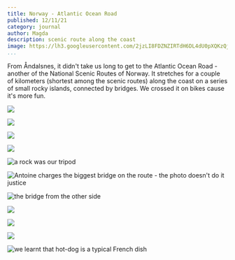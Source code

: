 ```yaml
---
title: Norway - Atlantic Ocean Road
published: 12/11/21
category: journal
author: Magda
description: scenic route along the coast
image: https://lh3.googleusercontent.com/2jzLI8FDZNZIRTdH6DL4dU0pXQKzQjrVqmDjrnptZCOzJH5YEGanxfkP6nx-2xZelTTeCkc2RMwV7GOvva8MIf5C_gMQHaqyZpCFkWQXa7WVRwtoXdVWwiiJH9ihDDBhXHKfOR7RznzjbLL3C6G9s_k80Fl9xNqWGKXm8c_xIuiCJInnwlWya56OeSXxlq3cNwFck18EEp8JdmC-1DZ_k5Z9t6MorEfUwlaH54hzK1-Mlq15ei0Q8aNfRNN0uJxKG_EHkZv3by2yQPsAIwflYLkQv8ASycSmgvvGYVahceOWqAAGUJE7-56v7zREficqb1LbxV5sCLWZ5rHXBXYwwMk3tapLP-QrEjAJoluKGCZQ6MujjIUO-Vxuc6c-BVK5-94jvJgA4XG-D_8zlyjTm-1Ub17P7Yx3uEwW4flSA5tHN2CRsi-ib_cxEdV95NH0OjviWoQ5fdG9BKnmWBnbLQuhLri-P40E-BvEMToKgIaRy_50QppSoA1p2sxSNBvL2v8vnBx6Jf62Duna2zu4GoZIaVevFeqCYyxNn5DURL3ShpFHueS0Csx9qqowD5embr0iigoOg96q58P_JdQKKHdUn6s9QJHVnT3QtDEFUgXkZbBHezd3SjUokvuLy3wb1mf7xmBpFWIRvORZZD88lBewuMFPBcDTd-FVG8wB6eTAhJvL6f2uHjScPALNdkmxXnFr6fr2S0JPc1NCLZcu0V7_35cLWSLI5E1wDl7xs6my2QgXzrHCW1BwbtdY1lNu75AK5pgbZJxZvAtf=w6000-h4000-no
...
```


From Åndalsnes, it didn't take us long to get to the Atlantic Ocean Road - another of the National Scenic Routes of Norway. It stretches for a couple of kilometers (shortest among the scenic routes) along the coast on a series of small rocky islands, connected by bridges. We crossed it on bikes cause it's more fun.

![](https://lh3.googleusercontent.com/OUnSj4OSJuxQanzBqppqymtmWSMo-Y7jy5dKyvLz7xyAtmJgCryQYWHjsRbO8IwFzYpHOI6emtWzlMxgH5zt07jhCGXeIA6jJo3c3cXMz-EabtSrBQOUbhTyWX6pHWNXf_vV7Qhy9U6QxKKhaeTCqbgoTl2fkI8xuFV0UpjzD3UaTfO3gOj0NOcrMv2mfWEUPq2CVTWaOL-hn862NtTpYgnuFKxmrK2WlPRDovcWQn-r4oT-EQ3tVx4BAyw_svOELE6jcMrxZZ6xkZgAYy8NM_YlUMIC-M8Tsfq3q2MCqF0bJ1JE-q0fpJxu9sICI50yFAkq6xLx1H3CbZ6diJGdNkQPSSN7hNYGoo5Zfb3AOatufD15DRi_Tw0Hswhi0-eKAjRRVw3K6y-dqHD92_pj44Iag_KRqHcDV4WoOYVn02D5aLu0ryR4cZQ98FjOBHtZao9bVWCd0MFdUr0lde7AGgcr0Y7yCaW58OoPTCQ0_9lx0hFkYSvqlLUpAsNewyXTczhipIJ6OchRomdc0AhgAXjHk9lXVtKuqzfKyy1aeWl3IrOQ817Q2H-SjpcpmZq3RSlEZZbA0-8tn_jpshMrOkUPcVKo3v3AEje2oTi7Ub68J4ckRYSm9EERE_4I4DTYXdR5BQzq2F2K3N73ZT5YOqDdzph2XIsBHWEehbo2eufPgw5R9PJET7NfNB6jEFr2y4oA0qdnOvCweEbKioAB2AjTm2CI2pDEOee_km0ByohG0ct5fQi-wdSauajwRorRZaVSE3Hp0GQyCG4Q=w6000-h4000-no)

![](https://lh3.googleusercontent.com/ON4Nvd4GYvGJyDhrVLt-KVew1unqmUL1L3Lo8SP7HPPCiNoj74NN9hhyKHKVphYVgsAucLlQhOwOy6tHNe51mVe8zu_lr1zfOHxv7GIl9ht69epbR_BjsaTDptIcQahlno4AwGbEbDaESOpBRZD8LtJ9ZPVsqARjfTHdmZxdPdui49aVafXGEzlzo76QrPto6iIw_s11XsHgMczqNYAuLz0ujo50ZAJFDd-e4TUyqdxx6ZYiDuItpf3Kq0b65K8isxCIiK0eBZvAleNZXYU6NN8tsd0qZmnpAz4Hr0JG-3xVDvkd4WDxpyfuNWcIX3YaSe1k0fHaqQByhNZTtkEY13Csd6bLgFNjCb9dn4RRfsBb5BAS28c26P4jsuCmatGrLIbtnjJvpr3NKDNTIRXOEmmDZ0IVtBDwtAoXZ7PD7wcbNTPezS13YRpjY4e8yGRGeeFtk5XL4lm3aN0SLhDUGywSV-pWjhJstBFFwfLJ1Sy_i4AFkYfqG_wOF5ooLSjuc67uhhdCyMUy_G-xlnc5982TIaxGR6lEnKLGJGB0p2WD05GXQkVFIZ56do6tLdDAsyon8rgc4g0hnHy8ub09ct9h-SLJ6xMtkhPtbPxCJUxYZFmzXGJhIbl82rlfGgoRCbtvZDZIBPj1-ZZ0815LmRSSwvhSV1-6uWr-buiviEonf_5gHQq2CM3CjNRhlAzVdE72uN0wR06kIivLG-BcUO67A2hy4hzmK177Xl8D1s_jAxK4YO1lv1SR01ZGqA8WxbAtO7csK2t0iY_L=w6000-h4000-no)

![](https://lh3.googleusercontent.com/PvBuLuxD6ybIXOOMYDnu558XAkbgmlC84x3USZ8yTjVpoS8KC-J93Ed2ptU1AU7PnzqtY-6Q4kB7FXfYkkHrxee9drNINtRgi3l6_B_idJUadaaTjA2v26NvrDfzxbsRjvQWyDa0e8Z7CART7Nyz04hWjIj59VDSl3oBJSe9r8rzsfF-bbCCJWtWitIUTLNwOL8nn-QO554NSlCT5TVKTKVT8fiNIxiwF6udZQV-bI2EHDSRbUMcYayWFxyLD7VYv6Dg24Iq31FbklulAajSmRnCdJ5N6ToRBLaQ1wLAw6T14XnElxnRYecvKb4zD8FT6mddL6XS8yEJ9-nmiJfW1pA7pZZfVzlu_ylRWKkKQ6USM8UqkYcG4qQIdUZ_6YTcQYoOsG9_vNCb8kVw2J8sGSDPUDgUGabZ6z5GA-1_ulPvkDK3nIutaxx_1l8oFlHWY-MliiAvTct_xINye7fGAApP9r-qh45SPUPrNrESd5GeCC83zLUSQ_K75UhlH9RwhdFUJoOlzwFaTLNpOFc8aJsusGqMGuoze3YpbP3lBzuWokhxJB5zUbFbUe9TToNi7Il8nzTiPqB8goB9_s7NYuusJGdgWlfbcVC1_zMcFMpF61Ct7pS76X0LPBMyThVGlIIyUCxt__euAEJg7qAzYCl6e4xO6pZF43HestKVMucQbcT-HYvsVGamTmz0CSVMx9XpEWP-Jjljkz3aJFB6eXnCZ9Dn-gAuDfPjujkd1TgtMtGKQ-o8zMKCkh8c1mDIMhAPS_pY6Vo8-8p4=w6000-h4000-no)

![](https://lh3.googleusercontent.com/wOFuyjbQskseQjZyks149dxZOX4XXjf-NSAZU0V9DSHIQG370INoZEIDv6xBq_cFzPl6PxLMWSUOCGJdgtUPZ70xQ9pmQ6NR-MpjfFYmao5MUgtRKfHzBK7gQpz3VunkHs5gwz5lP6_zyf8lYZUc_fNoDCqk6Qj5Oki-8uWe4p23rz9sT8vPkB99rmtWAnT7uhwz8JwoCxG8L5PxJpj1ZNWz0m8UMT2y5LrbyxKze94TgwNf_0YpShH2IHevh9GrYrT4wP2q3IAr8z8JYAOiVLeqdw_X-TAZhffAfYb3ou71lPPA61DhpuDJXTvuHWLCWrAcnsXy3G7MfM0R_CN1ikBDlddt18JjrjWmRw9aUVzJwri2CEWW_1Miah5ziVBAWLsh1iH97O0D_NYTEdf9nbK2erIv6JQI10riRG8s2JVyGumyXj8Vh-84vVuEE8mYhVv9Qj9i8ohO9Csqus5BHgeY-qxslqOxwNozMWFigWIl7tPHw_X87F1wziOoUHqeF7xDlmP4Dqiu9YWOc8ip2cNt3LSLrtfgDBo3jexSJ7XUCxUvZxLS6YLbftAe4vWfz0Zaa5fZf92M1sqEmCftpWfCB1qo0CVEeg4CdB2pVMzhdCZ_qFjQ1vnbLh2xy7BY0dS3U-cED2j7zdt3Q4C4lQEpdLR4Wh6awu6EG-WwuhnG68jIi3M2S3ZChD4x5y-ISOvlFuO9XP_Qxc4wbYXZO7hXS6qljLJL47rnLAUxHhWHvQiKquo2NqfcsUTEPozDAgMHh3V_emDWTFet=w6000-h4000-no)

![a rock was our tripod](https://lh3.googleusercontent.com/Z01avdeoo2DrFEI5QdtnKSEFi1N6SESlVKQwJxH4XCYlXGC2C2JEOocw4UkPrkOFfwVKm7WDxe1qEo5GB_HHUwroh-G0tkg07rXPj9hHgdX7MQH4qkifKqB8MYSPcx4JfJOU5ILlImrYLU-tNctPRZSpZKA6oNUUpWQ9Wy6Rjic3o-EpYGOhx3PNZBVmjsTUAW-HvPk_HvUm0RDkKEn9zBJMK8fZ_CUwohxW_K2CmyQzCp29nvd4gKI1RngaowIqf2E95KZuYq56I7ZfkJsWih7ROtxEzxUZoGA2d49dG6lLWoHA8kUaRkXMRpEFZc9tRneIUZ-ymKCglGY8EJermIS-arrYO5bEt7knBr_CSxXfa4Bc46yxNOhZe_zvB5nBLobUADpIVcavIY4fhQCy8EeKIDhXijOw5zBVfmP4yV8vqToSUYTZ3xlchoyEa-Txl5gHOHFRvuPpD1xYs9Zt7lz9IBLgdJQCzPvZXSF_6iHqfBUEFUP4JxkQGi3_JcavoTqvjDbI4-XaU6Om5jDdrg37UK5SKtR7eN4mgLLMe6hlG2C3_TzVjR43IAuft5D6VdEIkdZg_LWWxfV4fV6TKjpkp159j8sd4Fx5iek4rjtqcLBlQfVL69J7wEUqPBWLmB9sukLd7BKUNj5S6wqv0XBlAObdjQlGgOZsJ6jZzCRKF6NtD8LEgRmUpK3C7QjaW8MGNa-h9L2DbE_P4avP9ChWd3V1TGX6WRWAvH2LST_uCjS0vgPEnUtjGNXlCsWzFHyn5ox6tcA5Eq5G=w6000-h4000-no)

![Antoine charges the biggest bridge on the route - the photo doesn't do it justice](https://lh3.googleusercontent.com/YcxaKrmwtM1RJz1lqEkHFtMmXg6UmGSuvghZc6vaHU5bedCWxPxhhIfXeuu1UhhxN90IjQ7KZ5ICBWBMEL28WwmKe9ExLdSF1VVUFJ01UF1oZsRg3NmG8OEi9cjx1hHt8P7n4T83ry6k3M_lnvD0nsVCrfs8Z1HTNySvHk7blqqfDezHddrsZ-5SC4Vi68JxturcRvwEcEFQQAc-gmUxfurnyDvXCM3xHYk8Wsus-4njqJGCHB-LpmNCZlyGxUgNqWipGc7lflEmOXg_uI1CHz3e-BXPM0ZvzZw-CKkkEZaS7xFcGNZ63FPat0g1OOyZ25nW5MOzxHNrU0UjQYQdRet7P6C5_QCWumuKW44ZnXCdTU0rFlSfqN6ZoXYZB-kBNkQ7wuluWJ7UtcOEbR9sJaPRC1IK3J3JsveibkuKzutGQap0RqXg9MRDV7vIIRy-Ipx2yXV3H2fTxGofJYxxGisxCupCr4NvjFdNgWTUeWZkF3s8Ij9XAXCLhvtudu4TuiZRvGzjENSjwqx8Aas3DH7LwcWhiykYCrmgE2N9vdl478oFfgRGmF8FdaAfbsz8kpgJDFKREEQ89z1_ep5qyOh4LFeeiG27NB567DjuSBryJi4WP-4b71JRdncSZhdRFOebPviiZewJKiSIggM66r1G1t0B_anBzQfUI9iU9CyJoQIHxNUudOiBHA3TJPmMF_Gv5n1bIrAsU1uU8q_rpa-ewZYiH6QuVe8ePsiuZVT1NQcBrExawoNe71uSAtmEsVurA_fFm2SKlXcy=w6000-h4000-no)

![the bridge from the other side](https://lh3.googleusercontent.com/2jzLI8FDZNZIRTdH6DL4dU0pXQKzQjrVqmDjrnptZCOzJH5YEGanxfkP6nx-2xZelTTeCkc2RMwV7GOvva8MIf5C_gMQHaqyZpCFkWQXa7WVRwtoXdVWwiiJH9ihDDBhXHKfOR7RznzjbLL3C6G9s_k80Fl9xNqWGKXm8c_xIuiCJInnwlWya56OeSXxlq3cNwFck18EEp8JdmC-1DZ_k5Z9t6MorEfUwlaH54hzK1-Mlq15ei0Q8aNfRNN0uJxKG_EHkZv3by2yQPsAIwflYLkQv8ASycSmgvvGYVahceOWqAAGUJE7-56v7zREficqb1LbxV5sCLWZ5rHXBXYwwMk3tapLP-QrEjAJoluKGCZQ6MujjIUO-Vxuc6c-BVK5-94jvJgA4XG-D_8zlyjTm-1Ub17P7Yx3uEwW4flSA5tHN2CRsi-ib_cxEdV95NH0OjviWoQ5fdG9BKnmWBnbLQuhLri-P40E-BvEMToKgIaRy_50QppSoA1p2sxSNBvL2v8vnBx6Jf62Duna2zu4GoZIaVevFeqCYyxNn5DURL3ShpFHueS0Csx9qqowD5embr0iigoOg96q58P_JdQKKHdUn6s9QJHVnT3QtDEFUgXkZbBHezd3SjUokvuLy3wb1mf7xmBpFWIRvORZZD88lBewuMFPBcDTd-FVG8wB6eTAhJvL6f2uHjScPALNdkmxXnFr6fr2S0JPc1NCLZcu0V7_35cLWSLI5E1wDl7xs6my2QgXzrHCW1BwbtdY1lNu75AK5pgbZJxZvAtf=w6000-h4000-no)

![](https://lh3.googleusercontent.com/dP0s4IHBC3IDRxpld1_-5Cw9-ltWAJ2Lx0gzkYzzdg71HISOqmq3GVl5u609QLNcQrk_eAFQBHFVtu6PT1wh4btiKvDrJwRPUgvZbUarVMGYxRlRVB2mp31DGEv0ITQWl7Ocq2QvwZp8uDVgXFtccpj7BrsEQNAarHhR8xT5UD-X9P2ZZw-Kny5oN3ULm7EJ5t_Tpca4Wq2U2KTuhKng8vQ7KRDyRkrC17sMF_I7lXb-O0nClo9jqwnaTxjY92a59noqR90BMBPf1wtdFum_KAOCcJ7sAO1JpefyUI4VToQl8yEM5myEWtcyehBZpJUzJnSYpMZBl5PjW_tqF4h_EUU-swR-di_R-LB6NDUecp4aCSOLMIuLeByBEYcAnr4nr5fjiw9_Ixj46GR-FgMSpNDW2WTf2YHlPDaPVva-Vye_TmnsFM3W1j3ZaoG8ie_Hw9nhjpSeLENZtV5sPF8qrLBQJ24atEetWDw9XER0K0KXxg79AmgYWJh1FoDbYaDmbA4KD9zw6Wzyr9JF_-F5BkzhslaaPy29H5KCFk1zKtRXWBNDR2XvSSitUsfu7_t2FHSk7B5LgQQH6_4VWGDWCiR92mswwe3NFL6S0P5klXoV_TTKcTnVJ4c90Hhs0bNed6SEjflM-nfpefk2qUupMoPMcaxzAGUSK9k0UAffDLs12x4SdfEnKlf2wlMycgVsX4erPtplWTTcDYYdZjZOUY2Ytdm_hS-8lU8XwZHOeOCQmpzzBm2EDxDyl36v1vuGHH9SWUqB8TgywAQ2=w6000-h4000-no)

![](https://lh3.googleusercontent.com/xzi33l6n-0jT_aZqbO1EdmviQzjwjp3qcLOW0R30W_SazxDQ6QGwcz9HS8r7HBie3w_mgmXo-B_OskHn2FK7G_443PzKvPppD5N8AHkPGkklo8o74p7lwqmafAk_YsyuYx8zXFVgdKt10e98u502EXyq1Yfya3Hm8aglVJduIA06bZU1KmyQzpc7nS024Phyfh8T5NGQHZWHlcRqXjmjnTkgzUd4YA4yx5-3GD85XtfjngRW9a4-79_aWdVHcRyUb6KMO4XRf44ZVmefNK3ZF5RBryePZj7zrCvtqTaD_3zlBR0GlSAW-6crdmik-KfgFyT1vFRMSAWuJFje4t_9zfaOqh8TlEY1Mr6BApriHqRIAO3Hlmd1kYjSiJiQEM2xmvUb0fKHqfCZ7a_lQPftg1vhM3rNcVguxGGDi2ORdTyQ0RXv50PrQhtq1IJ8q8ArRBB2GT9NeePqWNZ87Z30vNlMTS7stHB6C9JlZbjB9yPQO0OTUQt93vveHk4j24g4ruuBTfgkZ0CY1ZQaD19tRcqjcbDhFEuRg8XcMJMYF23WUkMn_5xnZBBscQTfV-Q4GfoaPjtGM_I0-feQs_2EvSEa7HixdiOzbyUSiaNufJ4xgkxTOugf19VNuiMyHwXZHonbrrzEyRGoWtPguHPiWOKWjzWMMeIbICX_BRPO3Dud3wTe_Hl21ft7t3WS-b_vQzE4L7bZYw4ycYz6LGw_AcfgH0EKQ3Lhh1ffbBgD4rUKQvDP-vwmZleaNdx_92mLdPwbv3jb3fTVF7jN=w6000-h4000-no)

![](https://lh3.googleusercontent.com/TjIKEYDfMaArdT3woflwPhpXkGRgwvkldk1i2TsKWx9VpVl8Yl0zipxF3kFfbdt8DT0DSDTBa0c7OwUVrSpjmIhqHKUTpkPQPTdl8P5Yjhus-1YNFbNywOrmGr89va659A2ukHqkk3F5YzFQUpguuYbdKWPAmGLjswEZm_BeEHgmWhF3FeipP0LhpqUGil-Sw7NeMmR3ufVnOq38sBp40pDFwINLc4cgBt5CUC_XbBpRyQ3_3eS4yLjVtpDcJq3Ow-OgT5N2bPNjrutY8jvZf3FqUiFaof0bWVW0aOukm1iyePiqnZSCHvRRZHYew3kyFBXCDvUWrSuERTQg4pmc-VZEDANhCJbIdzlKj0Wry_j68JpSbNS279drV2TPSIgF6PjI5H7zE1okdWI_Y2zBl5AqQzUjYU24BqQwciXabHFggmE5V_oveKf4qXmGEJFb7EE9ODyvy07Vxj5CIeyn5eKwLO-LHJMkrXL9i7abwZHkhOEdIx2QEwkeOCsGpQ4IkEjRTvfk-e36IChvEn73HK7KtDPdEAiDiQ34KdZl3JKpbcWLyCF7uw5nurqU7C2bKKCmG_gDjNJCySCcU8tWOF7snu5_NqwhOATDzF5U87K8lNytHbJ3kHH-jy2Sxyr-gp7ReWhzUGDWXY0vKWshi2d8P8BEGPDFGt2cDOpRMmEzbZ6MW1r58DefLaA2xMmsLmfkZJ4JSq_QXvekpDLHMaVpJY3hsIwlRUQzq_ESp6X4C3kKqTjGctO2zEdigxUAGVXyZMNzr4tHr5gq=w6000-h4000-no)

![we learnt that hot-dog is a typical French dish](https://lh3.googleusercontent.com/eui4n5uz5TuVEs7eWDGVwP21Kg_c-w0aCr_xHfI1i4mXqMfuHrcA2cSMI4z4TuPtkleXp0QhMvpGMiVxkdTTdM0SQaRNNylU3coEWLLIjx7InlkqXFF5PGsFuzayVkzC9FONs_E5yEEjyYmvQGWAWfeYaOV-I4V5_MM-LCFvSFgaO7g9jRYul6tnFRi1LZL8YzNhZelV3xyRxAo0v91PbuNuDMpr2REmP2LBMenksFhtisSOql6BMIm-WDeFU_szBIdECOblrXjrkAQhmzcLSqu6jvsBg_6iGmI2Vp7_LhXVwsMFhJYGCTj6tas-6fR76Z_H0Y8i389CupFlB4DVdBjF_FjCsn6qYA6w_Rbi9TshqX5lR3XM8_yWlYReg1BdGtKj1MzeMX0iWJGgQbdinfQJoyfgvt20iV5ipW1lUE0qXmPRL2UILrGiVYlUaUYyFlhoa6691SJpHEYem4LkNXNaC67337OrZWiDpcpVdfpPFFPLvABM1rvnRpclHjtqa5Jmuxe3U1Q8n_1QdbOhzVW5S9XryKpwrcdSex8MmHzTMl3VAYvNxgiHVGPwCGoXL9UGa4XwdoYRqvWDhgyIkhbDyvLthDV2VnAn5D6FFGbCrHPc9G8NoaFQf4YhObtb8SH0ZVoyzccuAQj8WYmn8D7rAX8phVm7hUAG4kqTcpGvdJLWuz3Khc5eYujzoW33XuyeGl65LYivSyL0v10CXL82G0bfKCF6Lm4MdlZSZ8FzE1S48UAoe90GjOpctO8bhb7uYaPn6izaCHQ1=w6000-h4000-no)

